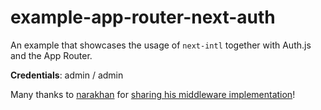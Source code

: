 # example-app-router-next-auth

An example that showcases the usage of `next-intl` together with Auth.js and the App Router.

**Credentials**: admin / admin

Many thanks to [narakhan](https://github.com/narakhan) for [sharing his middleware implementation](https://github.com/amannn/next-intl/pull/149#issuecomment-1509990635)!
